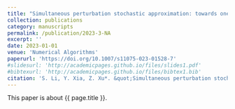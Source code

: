 ```yaml
---
title: "Simultaneous perturbation stochastic approximation: towards one-measurement per iteration"
collection: publications
category: manuscripts
permalink: /publication/2023-3-NA
excerpt: ''
date: 2023-01-01
venue: 'Numerical Algorithms'
paperurl: 'https://doi.org/10.1007/s11075-023-01528-7'
#slidesurl: 'http://academicpages.github.io/files/slides1.pdf'
#bibtexurl: 'http://academicpages.github.io/files/bibtex1.bib'
citation: 'S. Li, Y. Xia, Z. Xu*. &quot;Simultaneous perturbation stochastic approximation: towards one-measurement per iteration.&quot; <i>Numerical Algorithms</i>. 94:1085-1101, 2023. https://doi.org/10.1007/s11075-023-01528-7'
---
```


This paper is about {{ page.title }}.
